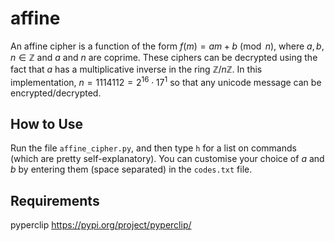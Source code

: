 # affine

An affine cipher is a function of the form
$f(m) = am + b \pmod n,$
where $a, b, n \in \mathbb{Z}$ and $a$ and $n$ are coprime.
These ciphers can be decrypted using the fact that $a$ has a multiplicative inverse in the ring $\mathbb{Z}/n\mathbb{Z}$. 
In this implementation, $n = 1114112 = 2^{16} \cdot 17^1$ so that any unicode message can be encrypted/decrypted.

## How to Use
Run the file ```affine_cipher.py```, and then type ```h``` for a list on commands (which are pretty self-explanatory). You can customise your choice of 
$a$ and $b$ by entering them (space separated) in the ``codes.txt`` file.

## Requirements
pyperclip https://pypi.org/project/pyperclip/
